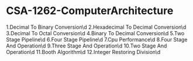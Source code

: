 # CSA-1262-ComputerArchitecture
1.Decimal To Binary Conversion\d
2.Hexadecimal To Decimal Conversion\d
3.Decimal To Octal Conversion\d
4.Binary To Decimal Conversion\d
5.Two Stage Pipeline\d
6.Four Stage Pipeline\d
7.Cpu Performance\d
8.Four Stage And Operation\d
9.Three Stage And Operation\d
10.Two Stage And Operation\d
11.Booth Algorithm\d
12.Integer Restoring Division\d
